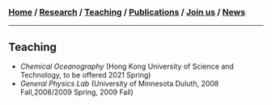 ### [**Home**](README.md)  /  [**Research**](Research.md)  /  [**Teaching**](Teaching.md)   /  [**Publications**](Publications.md)  /  [**Join us**](Joinus.md)  /  [**News**](News.md) 
---

## Teaching
- _Chemical Oceanography_ (Hong Kong University of Science and Technology, to be offered 2021 Spring) 
- _General Physics Lab_ (University of Minnesota Duluth, 2008 Fall,2008/2009 Spring, 2009 Fall)


